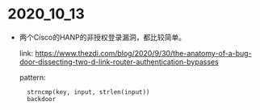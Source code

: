 # 2020_10_13

- 两个Cisco的HANP的非授权登录漏洞，都比较简单。

    link: https://www.thezdi.com/blog/2020/9/30/the-anatomy-of-a-bug-door-dissecting-two-d-link-router-authentication-bypasses

    pattern:

        strncmp(key, input, strlen(input))
        backdoor






